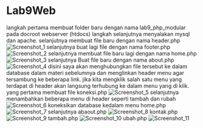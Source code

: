 # Lab9Web
langkah pertama membuat folder baru dengan nama lab9_php_modular pada docroot webserver (htdocs)
langkah selanjutnya menyalakan mysql dan apache.
selanjutnya membuat file baru dengan nama header.php
![Screenshot_1](https://user-images.githubusercontent.com/52759649/120915283-2669df00-c6cd-11eb-8404-119868a9b993.jpg)
selanjutnya buat lagi file dengan nama footer.php
![Screenshot_2](https://user-images.githubusercontent.com/52759649/120915340-3ed9f980-c6cd-11eb-830b-36a5d1a7f6a7.jpg)
selanjutnya membuat file baru lagi dengan nama home.php
![Screenshot_3](https://user-images.githubusercontent.com/52759649/120915353-587b4100-c6cd-11eb-843c-39978912187f.jpg)
selanjutnya Buat file baru dengan nama about.php
![Screenshot_4](https://user-images.githubusercontent.com/52759649/120915366-6a5ce400-c6cd-11eb-8974-e95ca5d3a6ce.jpg)
disini saya akan menghubungkan file tersebut ke dalam database dalam materi sebelumnya dan menglinkan header menu agar tersambung ke beberapa link.
jika kita mengklik salah satu menu yang terdapat di header akan langsung terhubung ke dalam menu yang di klik.
yang pertama membuat file koneksi.php
![Screenshot_5](https://user-images.githubusercontent.com/52759649/120915419-bc056e80-c6cd-11eb-8ade-d08d0829d41a.jpg)
selanjutnya menambahkan beberapa menu di header seperti tambah dan rubah
![Screenshot_6](https://user-images.githubusercontent.com/52759649/120915449-de978780-c6cd-11eb-9daf-a12fe601910e.jpg)
koneksikan database kedalam menu home.php
![Screenshot_7](https://user-images.githubusercontent.com/52759649/120915462-f0792a80-c6cd-11eb-929f-a86cd2b39f1e.jpg)
selanjutnya abaout.php
![Screenshot_8](https://user-images.githubusercontent.com/52759649/120915538-67162800-c6ce-11eb-9187-3ee3a592ec4e.jpg)
kontak.php
![Screenshot_9](https://user-images.githubusercontent.com/52759649/120915555-76957100-c6ce-11eb-88f1-6e26261b71cb.jpg)
tambah.php
![Screenshot_10](https://user-images.githubusercontent.com/52759649/120915568-8614ba00-c6ce-11eb-80b3-21c5205bc2b4.jpg)
ubah.php
![Screenshot_11](https://user-images.githubusercontent.com/52759649/120915576-90cf4f00-c6ce-11eb-8c16-70336e3bcbef.jpg)

